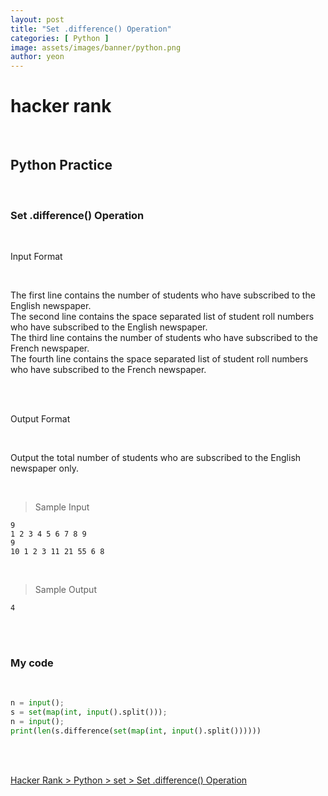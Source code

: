 ```yaml
---
layout: post
title: "Set .difference() Operation"
categories: [ Python ]
image: assets/images/banner/python.png
author: yeon
---
```


# hacker rank

<br>

## Python Practice

<br>

### Set .difference() Operation

<br>

Input Format

<br>

The first line contains the number of students who have subscribed to the English newspaper. <br>
The second line contains the space separated list of student roll numbers who have subscribed to the English newspaper. <br>
The third line contains the number of students who have subscribed to the French newspaper. <br>
The fourth line contains the space separated list of student roll numbers who have subscribed to the French newspaper. <br>

<br><br>

Output Format

<br>

Output the total number of students who are subscribed to the English newspaper only.

<br>

> Sample Input
~~~
9
1 2 3 4 5 6 7 8 9
9
10 1 2 3 11 21 55 6 8
~~~

<br>

> Sample Output
~~~
4
~~~

<br><br>

### My code

<br>

```python
n = input();
s = set(map(int, input().split()));
n = input();
print(len(s.difference(set(map(int, input().split())))))
```

<br>
<br>

[Hacker Rank > Python > set > Set .difference() Operation ](https://www.hackerrank.com/challenges/py-set-difference-operation/problem)